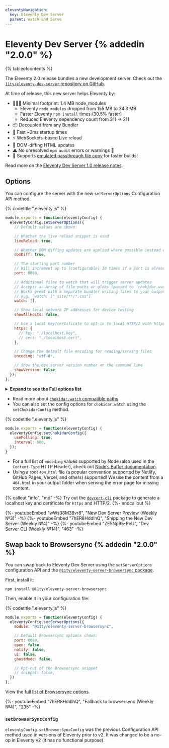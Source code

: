 ```yaml
---
eleventyNavigation:
  key: Eleventy Dev Server
  parent: Watch and Serve
---
```

# Eleventy Dev Server {% addedin "2.0.0" %}

{% tableofcontents %}

The Eleventy 2.0 release bundles a new development server. Check out the [`11ty/eleventy-dev-server` repository on GitHub](https://github.com/11ty/eleventy-dev-server).

At time of release, this new server helps Eleventy by:

* 🏋🏻‍♀️ Minimal footprint: 1.4 MB node_modules
  * Eleventy `node_modules` dropped from 155 MB to 34.3 MB
  * Faster Eleventy `npm install` times (30.5% faster)
  * Reduced Eleventy dependency count from 311 -> 211
* 📦 Decoupled from any Bundler
* 🚄 Fast ~2ms startup times
* ⚡️ WebSockets-based Live reload
* 🔬 DOM-diffing HTML updates
* ⚠️ No unresolved `npm audit` errors or warnings 👀
* 🚤 Supports [emulated passthrough file copy](/docs/copy/#emulate-passthrough-copy-during-serve) for faster builds!

Read more on the [Eleventy Dev Server 1.0 release notes](https://github.com/11ty/eleventy-dev-server/releases/tag/v1.0.0).

## Options

You can configure the server with the new `setServerOptions` Configuration API method.

{% codetitle ".eleventy.js" %}

```js
module.exports = function(eleventyConfig) {
  eleventyConfig.setServerOptions({
    // Default values are shown:

    // Whether the live reload snippet is used
    liveReload: true,

    // Whether DOM diffing updates are applied where possible instead of page reloads
    domDiff: true,

    // The starting port number
    // Will increment up to (configurable) 10 times if a port is already in use.
    port: 8080,

    // Additional files to watch that will trigger server updates
    // Accepts an Array of file paths or globs (passed to `chokidar.watch`).
    // Works great with a separate bundler writing files to your output folder.
    // e.g. `watch: ["_site/**/*.css"]`
    watch: [],

    // Show local network IP addresses for device testing
    showAllHosts: false,

    // Use a local key/certificate to opt-in to local HTTP/2 with https
    https: {
      // key: "./localhost.key",
      // cert: "./localhost.cert",
    },

    // Change the default file encoding for reading/serving files
    encoding: "utf-8",

    // Show the dev server version number on the command line
    showVersion: false,
  });
};
```

<details>
<summary><strong>Expand to see the Full options list</strong></summary>

{% codetitle ".eleventy.js" %}

```js
module.exports = function(eleventyConfig) {
  eleventyConfig.setServerOptions({
    // Show the server version number on the command line
    showVersion: false,

    // Change the name of the folder name used for injected scripts
    injectedScriptsFolder: ".11ty",

    // Number of times to increment a port is already in use
    portReassignmentRetryCount: 10,

    // Alias for backwards compatibility, renamed to `injectedScriptsFolder` in Dev Server 1.0+
    folder: ".11ty",

    // Alias for backwards compatibility, renamed to `liveReload` in Dev Server 1.0+
    enabled: true,

    // Alias for backwards compatibility, renamed to `domDiff` in Dev Server 1.0+
    domdiff: true,
  });
};
```


</details>

* Read more about [`chokidar.watch` compatible paths](https://github.com/paulmillr/chokidar)
* You can also set the config options for `chokidar.watch` using the `setChokidarConfig` method.

{% codetitle ".eleventy.js" %}

```js
module.exports = function(eleventyConfig) {
  eleventyConfig.setChokidarConfig({
    usePolling: true,
    interval: 500,
  });
}
```

* For a full list of `encoding` values supported by Node (also used in the `Content-Type` HTTP Header), check out [Node’s Buffer documentation](https://nodejs.org/api/buffer.html#buffers-and-character-encodings).
* Using a root `404.html` file (a popular convention supported by Netlify, GitHub Pages, Vercel, and others) supported! We use the content from a `404.html` in your output folder when serving the error page for missing content.

{% callout "info", "md" -%}
Try out the [`devcert-cli`](https://github.com/davewasmer/devcert-cli) package to generate a localhost key and certificate for `https` and HTTP/2.
{%- endcallout %}

<div class="youtube-related">
  {%- youtubeEmbed "wWs38M38vr8", "New Dev Server Preview (Weekly №3)" -%}
  {%- youtubeEmbed "7hER8HddlhQ", "Shipping the New Dev Server (Weekly №4)" -%}
  {%- youtubeEmbed "ZE5Np95-PeU", "Dev Server CLI (Weekly №14)", "463" -%}
</div>

## Swap back to Browsersync {% addedin "2.0.0" %}

You can swap back to Eleventy Dev Server using the `setServerOptions` configuration API and the [`@11ty/eleventy-server-browsersync` package](https://github.com/11ty/eleventy-server-browsersync).

First, install it:

```
npm install @11ty/eleventy-server-browsersync
```

Then, enable it in your configuration file:

{% codetitle ".eleventy.js" %}

```js
module.exports = function(eleventyConfig) {
  eleventyConfig.setServerOptions({
    module: "@11ty/eleventy-server-browsersync",

    // Default Browsersync options shown:
    port: 8080,
    open: false,
    notify: false,
    ui: false,
    ghostMode: false,

    // Opt-out of the Browsersync snippet
    // snippet: false,
  })
};
```

View the [full list of Browsersync options](https://browsersync.io/docs/options).

<div class="youtube-related">
  {%- youtubeEmbed "7hER8HddlhQ", "Fallback to browsersync (Weekly №4)", "235" -%}
</div>


### `setBrowserSyncConfig`

`eleventyConfig.setBrowserSyncConfig` was the previous Configuration API method used in versions of Eleventy prior to v2. It was changed to be a no-op in Eleventy v2 (it has no functional purpose).

<!--Check out the previous version docs to learn how to:

* [Override Browsersync server options](https://v1-0-0.11ty.dev/docs/watch-serve/#override-browsersync-server-options)
* [Opt-out of the Browsersync JavaScript snippet](https://v1-0-0.11ty.dev/docs/watch-serve/#opt-out-of-the-browsersync-javascript-snippet)-->
